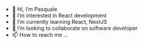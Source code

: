 - 👋 Hi, I’m Pasquale
- 👀 I’m interested in React development
- 🌱 I’m currently learning React, NextJS
- 💞️ I’m looking to collaborate on software developer
- 📫 How to reach me ...

<!---
p4sk83/p4sk83 is a ✨ special ✨ repository because its `README.md` (this file) appears on your GitHub profile.
You can click the Preview link to take a look at your changes.
--->
